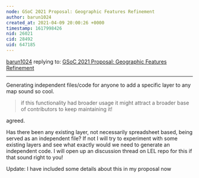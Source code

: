```yaml
---
node: GSoC 2021 Proposal: Geographic Features Refinement
author: barun1024
created_at: 2021-04-09 20:00:26 +0000
timestamp: 1617998426
nid: 26021
cid: 28492
uid: 647185
---
```




[barun1024](../profile/barun1024) replying to: [GSoC 2021 Proposal: Geographic Features Refinement](../notes/barun1024/03-24-2021/gsoc-2021-proposal-geographic-features-refinement)

----
Generating independent files/code for anyone to add a specific layer to any map sound so cool.
> if this functionality had broader usage it might attract a broader base of contributors to keep maintaining it! 

agreed.

Has there been any existing layer, not necessarily spreadsheet based, being served as an independent file? If not I will try to experiment with some existing layers and see what exactly would we need to generate an independent code. I will open up an discussion thread on LEL repo for this if that sound right to you!

Update: I have included some details about this in my proposal now